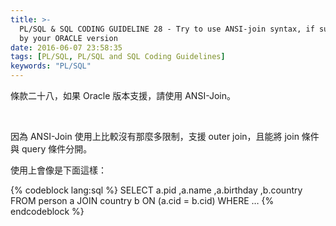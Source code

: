 ```yaml
---
title: >-
  PL/SQL & SQL CODING GUIDELINE 28 - Try to use ANSI-join syntax, if supported
  by your ORACLE version
date: 2016-06-07 23:58:35
tags: [PL/SQL, PL/SQL and SQL Coding Guidelines]
keywords: "PL/SQL"
---
```


條款二十八，如果 Oracle 版本支援，請使用 ANSI-Join。  

<!-- More -->

<br/>


因為 ANSI-Join 使用上比較沒有那麼多限制，支援 outer join，且能將 join 條件與 query 條件分開。


使用上會像是下面這樣：  

{% codeblock lang:sql %}
SELECT 
    a.pid ,a.name ,a.birthday ,b.country 
FROM person a JOIN country b ON (a.cid = b.cid) 
WHERE …
{% endcodeblock %}
